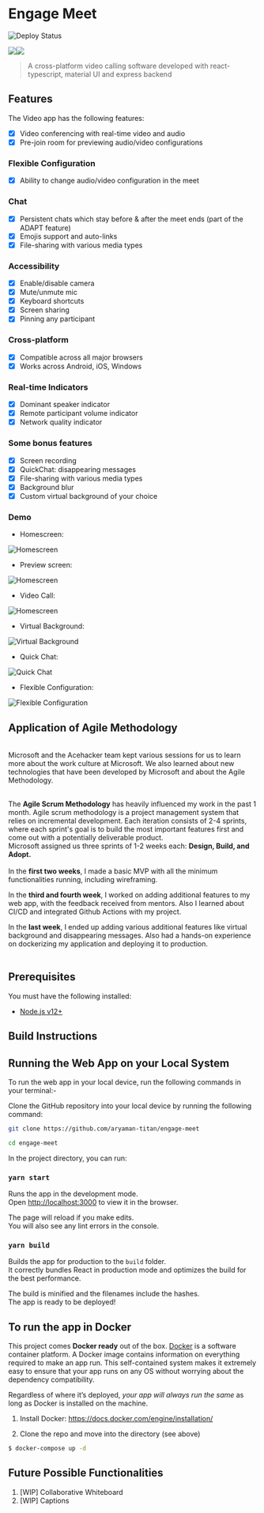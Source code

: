 # Engage Meet 
![Deploy Status](https://github.com/aryaman-titan/engage-meet/actions/workflows/main.yml/badge.svg)


<img src="https://img.shields.io/badge/react%20-%2320232a.svg?&style=for-the-badge&logo=react&logoColor=%2361DAFB"/><img src="https://img.shields.io/badge/typescript%20-%23007ACC.svg?&style=for-the-badge&logo=typescript&logoColor=white"/>

> A cross-platform video calling software developed with react-typescript, material UI and express backend    

## Features

The Video app has the following features:

- [x] Video conferencing with real-time video and audio
- [x] Pre-join room for previewing audio/video configurations
### Flexible Configuration
- [x] Ability to change audio/video configuration in the meet
### Chat
- [x] Persistent chats which stay before & after the meet ends (part of the ADAPT feature)
- [x] Emojis support and auto-links
- [x] File-sharing with various media types
### Accessibility
- [x] Enable/disable camera
- [x] Mute/unmute mic
- [x] Keyboard shortcuts
- [x] Screen sharing
- [x] Pinning any participant

### Cross-platform
- [x] Compatible across all major browsers
- [x] Works across Android, iOS, Windows

### Real-time Indicators 
- [x] Dominant speaker indicator
- [x] Remote participant volume indicator
- [x] Network quality indicator

### Some bonus features
- [x] Screen recording
- [x] QuickChat: disappearing messages
- [x] File-sharing with various media types
- [x] Background blur
- [x] Custom virtual background of your choice 

### Demo

- Homescreen:

![Homescreen](./images/homescreen.png "Homescreen")

- Preview screen:

![Homescreen](./images/preview_screen.png "Preview Screen")

- Video Call:

![Homescreen](./images/video_app.png "Video Call")

- Virtual Background:

![Virtual Background](./images/virtual_bg.png "Virtual Background")

- Quick Chat:

![Quick Chat](./images/quick_chat.png "Quick Chat")

- Flexible Configuration:

![Flexible Configuration](./images/flexible_config.png "Flexible Configuration")
## Application of Agile Methodology
<br>
Microsoft and the Acehacker team kept various sessions for us to learn more about the work culture at Microsoft. We also learned about new technologies that have been developed by Microsoft and about the Agile Methodology. <br><br>

The <strong>Agile Scrum Methodology</strong> has heavily influenced my work in the past 1 month. 
Agile scrum methodology is a project management system that relies on incremental development. Each iteration consists of 2-4 sprints, where each sprint's goal is to build the most important features first and come out with a potentially deliverable product. <br>
Microsoft assigned us three sprints of 1-2 weeks each: <strong>Design, Build, and Adopt.</strong><br><br>
In the <strong>first two weeks</strong>, I made a basic MVP with all the minimum functionalities running, including wireframing.

In the <strong>third and fourth week</strong>, I worked on adding additional features to my web app, with the feedback received from mentors. Also I learned about CI/CD and integrated Github Actions with my project. <br>

In the <strong>last week</strong>, I ended up adding various additional features like virtual background and disappearing messages. Also had a hands-on experience on dockerizing my application and deploying it to production. <br><br>
## Prerequisites

You must have the following installed:

- [Node.js v12+](https://nodejs.org/en/download/)
## Build Instructions

Running the Web App on your Local System
--------------------------------

To run the web app in your local device, run the following commands in your terminal:-

Clone the GitHub repository into your local device by running the following command:
```bash
git clone https://github.com/aryaman-titan/engage-meet

cd engage-meet
```

In the project directory, you can run:

### `yarn start`

Runs the app in the development mode.\
Open [http://localhost:3000](http://localhost:3000) to view it in the browser.

The page will reload if you make edits.\
You will also see any lint errors in the console.

### `yarn build`

Builds the app for production to the `build` folder.\
It correctly bundles React in production mode and optimizes the build for the best performance.

The build is minified and the filenames include the hashes.\
The app is ready to be deployed!

## To run the app in Docker

This project comes **Docker ready** out of the box. [Docker](https://www.docker.com/)
is a software container platform. A Docker image contains information on everything
required to make an app run. This self-contained system makes it extremely easy to
ensure that your app runs on any OS without worrying about the dependency compatibility.

Regardless of where it’s deployed, _your app will always run the same_ as long as
Docker is installed on the machine.

1. Install Docker: https://docs.docker.com/engine/installation/

2. Clone the repo and move into the directory (see above)
```bash
$ docker-compose up -d
```
Future Possible Functionalities
-------------------------------

1. [WIP] Collaborative Whiteboard
1. [WIP] Captions
